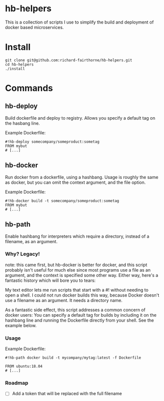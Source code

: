 # hb-helpers

This is a collection of scripts I use to simplify the build and deployment of docker based microservices.

# Install

```
git clone git@github.com:richard-fairthorne/hb-helpers.git
cd hb-helpers
./install
```

# Commands

## hb-deploy

Build dockerfile and deploy to registry. Allows you specify a default tag on the hasbang line.

Example Dockerfile:
```
#!hb-deploy somecompany/someproduct:sometag
FROM mybut
# [...]
```

## hb-docker

Run docker from a dockerfile, using a hashbang. Usage is roughly the same as docker, but you can omit the context argument, and the file option.

Example Dockerfile:
```
#!hb-docker build -t somecompany/someproduct:sometag
FROM mybut
# [...]
```
## hb-path

Enable hashbang for interpreters which require a directory, instead of a filename, as an argument.

### Why? Legacy!

note: this came first, but hb-docker is better for docker, and this script probably isn't useful for much else since most programs use a file as an argument, and the context is specified some other way. Either way, here's a fantastic history which will bore you to tears:

My text editor lets me run scripts that start with a #! without needing to open a shell. I could not run docker builds this way, because Docker doesn't use a filename as an argument. It needs a directory name.

As a fantastic side effect, this script addresses a common concern of docker users: You can specify a default tag for builds by including it on the hashbang line and running the Dockerfile directly from your shell. See the example below.

### Usage

Example Dockerfile:
```
#!hb-path docker build -t mycompany/mytag:latest -f Dockerfile

FROM ubuntu:18.04
# [...]
```

### Roadmap

- [ ] Add a token that will be replaced with the full filename
